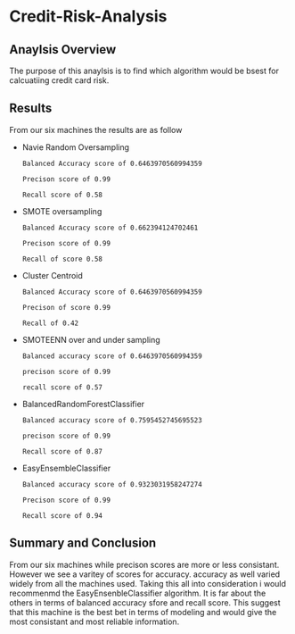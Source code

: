 # Credit-Risk-Analysis

## Anaylsis Overview
The purpose of this anaylsis is to find which algorithm would be bsest for calcuatiing credit card risk.

## Results 
From our six machines the results are as follow
- Navie Random Oversampling

      Balanced Accuracy score of 0.6463970560994359

      Precison score of 0.99

      Recall score of 0.58

- SMOTE oversampling

      Balanced Accuracy score of 0.662394124702461

      Precison score of 0.99

      Recall of score 0.58
  
- Cluster Centroid 

      Balanced Accuracy score of 0.6463970560994359

      Precison of score 0.99

      Recall of 0.42
  
- SMOTEENN over and under sampling

      Balanced accuracy score of 0.6463970560994359

      precison score of 0.99

      recall score of 0.57


- BalancedRandomForestClassifier 

      Balanced accuracy score of 0.7595452745695523

      precison score of 0.99

      Recall score of 0.87

- EasyEnsembleClassifier

      Balanced accuracy score of 0.9323031958247274

      Precison score of 0.99

      Recall score of 0.94


## Summary and Conclusion
From our six machines while precison scores are more or less consistant. However we see a varitey of scores for accuracy. accuracy as well varied widely from all the machines used. Taking this all into consideration i would recommenmd the EasyEnsenbleClassifier algorithm. It is far about the others in terms of balanced accuracy sfore and recall score. This suggest that this machine is the best bet in terms of modeling and would give the most consistant and most reliable information.

